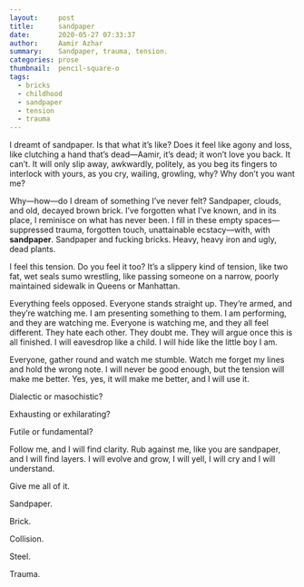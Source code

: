 ```yaml
---
layout:     post
title:      sandpaper
date:       2020-05-27 07:33:37
author:     Aamir Azhar
summary:    Sandpaper, trauma, tension.
categories: prose
thumbnail:  pencil-square-o
tags:
  - bricks
  - childhood
  - sandpaper
  - tension
  - trauma
---
```

I dreamt of sandpaper. Is that what it’s like? Does it feel like agony and loss, like clutching a hand that’s dead—Aamir, it’s dead; it won’t love you back. It can’t. It will only slip away, awkwardly, politely, as you beg its fingers to interlock with yours, as you cry, wailing, growling, why? Why don’t you want me?

Why—how—do I dream of something I’ve never felt? Sandpaper, clouds, and old, decayed brown brick. I’ve forgotten what I’ve known, and in its place, I reminisce on what has never been. I fill in these empty spaces—suppressed trauma, forgotten touch, unattainable ecstacy—with, with **sandpaper**. Sandpaper and fucking bricks. Heavy, heavy iron and ugly, dead plants.

I feel this tension. Do you feel it too? It’s a slippery kind of tension, like two fat, wet seals sumo wrestling, like passing someone on a narrow, poorly maintained sidewalk in Queens or Manhattan.

Everything feels opposed. Everyone stands straight up. They’re armed, and they’re watching me. I am presenting something to them. I am performing, and they are watching me. Everyone is watching me, and they all feel different. They hate each other. They doubt me. They will argue once this is all finished. I will eavesdrop like a child. I will hide like the little boy I am.

Everyone, gather round and watch me stumble. Watch me forget my lines and hold the wrong note. I will never be good enough, but the tension will make me better. Yes, yes, it will make me better, and I will use it.

Dialectic or masochistic?

Exhausting or exhilarating?

Futile or fundamental?

Follow me, and I will find clarity. Rub against me, like you are sandpaper, and I will find layers. I will evolve and grow, I will yell, I will cry and I will understand.

Give me all of it.

Sandpaper.

Brick.

Collision.

Steel.

Trauma.
